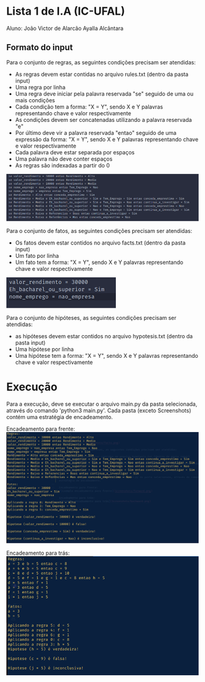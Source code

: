 # Lista 1 de I.A (IC-UFAL)

Aluno: João Victor de Alarcão Ayalla Alcântara

## Formato do input

Para o conjunto de regras, as seguintes condições precisam ser atendidas:

- As regras devem estar contidas no arquivo rules.txt (dentro da pasta input)
- Uma regra por linha
- Uma regra deve iniciar pela palavra reservada "se" seguido de uma ou mais condições
- Cada condição tem a forma: "X = Y", sendo X e Y palavras representando chave e valor respectivamente
- As condições devem ser concatenadas utilizando a palavra reservada "e"
- Por último deve vir a palavra reservada "entao" seguido de uma expressão da forma: "X = Y", sendo X e Y palavras representando chave e valor respectivamente
- Cada palavra deve estar separada por espaços
- Uma palavra não deve conter espaços
- As regras são indexadas a partir do 0

![Exemplo Regras](Screenshots/rules.png)

Para o conjunto de fatos, as seguintes condições precisam ser atendidas:

- Os fatos devem estar contidos no arquivo facts.txt (dentro da pasta input)
- Um fato por linha
- Um fato tem a forma: "X = Y", sendo X e Y palavras representando chave e valor respectivamente

![Exemplo Fatos](Screenshots/facts.png)

Para o conjunto de hipóteses, as seguintes condições precisam ser atendidas:

- as hipóteses devem estar contidos no arquivo hypotesis.txt (dentro da pasta input)
- Uma hipótese por linha
- Uma hipótese tem a forma: "X = Y", sendo X e Y palavras representando chave e valor respectivamente

# Execução

Para a execução, deve se executar o arquivo main.py da pasta selecionada, através do comando 'python3 main.py'. Cada pasta (exceto Screenshots) contém uma estratégia de encadeamento.

Encadeamento para frente:
![Exemplo encadeamento para frente](Screenshots/forward.png)

Encadeamento para trás:
![Exemplo encadeamento para trás](Screenshots/backward.png)
